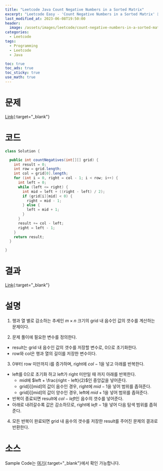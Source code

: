 ```yaml
---
title: "Leetcode Java Count Negative Numbers in a Sorted Matrix"
excerpt: "Leetcode Easy - 'Count Negative Numbers in a Sorted Matrix' 문제 Java 풀이"
last_modified_at: 2023-06-08T19:50:00
header:
  image: /assets/images/leetcode/count-negative-numbers-in-a-sorted-matrix.png
categories:
  - Leetcode
tags:
  - Programming
  - Leetcode
  - Java

toc: true
toc_ads: true
toc_sticky: true
use_math: true
---
```

# 문제
[Link](https://leetcode.com/problems/count-negative-numbers-in-a-sorted-matrix){:target="_blank"}

# 코드
```java
class Solution {

  public int countNegatives(int[][] grid) {
    int result = 0;
    int row = grid.length;
    int col = grid[0].length;
    for (int i = 0, right = col - 1; i < row; i++) {
      int left = 0;
      while (left <= right) {
        int mid = left + ((right - left) / 2);
        if (grid[i][mid] < 0) {
          right = mid - 1;
        } else {
          left = mid + 1;
        }
      }
      result += col - left;
      right = left - 1;
    }
    return result;
  }

}
```

# 결과
[Link](https://leetcode.com/problems/count-negative-numbers-in-a-sorted-matrix/submissions/966557036/){:target="_blank"}

# 설명
1. 행과 열 별로 감소하는 추세인 $m \times n$ 크기의 grid 내 음수인 값의 갯수를 계산하는 문제이다.

2. 문제 풀이에 필요한 변수를 정의한다.
- result는 grid 내 음수인 값의 갯수를 저장할 변수로, 0으로 초기화한다.
- row와 col은 행과 열의 길이를 저장한 변수이다.

3. 0부터 row 미만까지 i를 증가하며, right에 $col - 1$을 넣고 아래를 반복한다.
- left를 0으로 초기화 하고 left가 right 미만일 때 까지 아래를 반복한다.
  - mid에 $left + \frac{right - left}{2}$인 중앙값을 넣어준다.
  - grid[i][mid]의 값이 음수인 경우, right에 $mid - 1$을 넣어 범위를 좁혀준다.
  - grid[i][mid]의 값이 양수인 경우, left에 $mid + 1$을 넣어 범위를 좁혀준다.
- 반복이 종료되면 result에 $col - left$인 음수의 갯수를 넣어준다.
- 아래로 내려갈수록 값은 감소하므로, right에 $left - 1$을 넣어 다음 탐색 범위를 좁혀준다.

4. 모든 반복이 완료되면 grid 내 음수의 갯수를 저장한 result를 주어진 문제의 결과로 반환한다.

# 소스
Sample Code는 [여기](https://github.com/GracefulSoul/leetcode/blob/master/src/main/java/gracefulsoul/problems/CountNegativeNumbersInASortedMatrix.java){:target="_blank"}에서 확인 가능합니다.